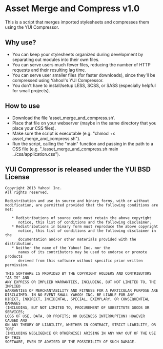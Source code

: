 Asset Merge and Compress v1.0
=============================

This is a script that merges imported stylesheets and compresses them using the YUI Compressor.

Why use?
--------

* You can keep your stylesheets organized during development by separating out modules into their own files.
* You can serve users much fewer files, reducing the number of HTTP requests and their resulting lag time.
* You can serve user smaller files (for faster downloads), since they'll be compressed using Yahoo!'s YUI Compressor.
* You don't have to install/setup LESS, SCSS, or SASS (especially helpful for small projects).

How to use
----------

* Download the file 'asset_merge_and_compress.sh'.
* Place that file on your webserver (maybe in the same directory that you place your CSS files).
* Make sure the script is executable (e.g. "chmod +x asset_merge_and_compress.sh").
* Run the script, calling the "main" function and passing in the path to a CSS file (e.g. "./asset_merge_and_compress.sh main ../css/application.css").

YUI Compressor is released under the YUI BSD License
----------------------------------------------------

    Copyright 2013 Yahoo! Inc.
    All rights reserved.

    Redistribution and use in source and binary forms, with or without
    modification, are permitted provided that the following conditions are met:

       * Redistributions of source code must retain the above copyright
          notice, this list of conditions and the following disclaimer.
       * Redistributions in binary form must reproduce the above copyright
          notice, this list of conditions and the following disclaimer in the
          documentation and/or other materials provided with the distribution.
       * Neither the name of the Yahoo! Inc. nor the
          names of its contributors may be used to endorse or promote products
          derived from this software without specific prior written permission.

    THIS SOFTWARE IS PROVIDED BY THE COPYRIGHT HOLDERS AND CONTRIBUTORS "AS IS" AND
    ANY EXPRESS OR IMPLIED WARRANTIES, INCLUDING, BUT NOT LIMITED TO, THE IMPLIED
    WARRANTIES OF MERCHANTABILITY AND FITNESS FOR A PARTICULAR PURPOSE ARE
    DISCLAIMED. IN NO EVENT SHALL YAHOO! INC. BE LIABLE FOR ANY
    DIRECT, INDIRECT, INCIDENTAL, SPECIAL, EXEMPLARY, OR CONSEQUENTIAL DAMAGES
    (INCLUDING, BUT NOT LIMITED TO, PROCUREMENT OF SUBSTITUTE GOODS OR SERVICES;
    LOSS OF USE, DATA, OR PROFITS; OR BUSINESS INTERRUPTION) HOWEVER CAUSED AND
    ON ANY THEORY OF LIABILITY, WHETHER IN CONTRACT, STRICT LIABILITY, OR TORT
    (INCLUDING NEGLIGENCE OR OTHERWISE) ARISING IN ANY WAY OUT OF THE USE OF THIS
    SOFTWARE, EVEN IF ADVISED OF THE POSSIBILITY OF SUCH DAMAGE.